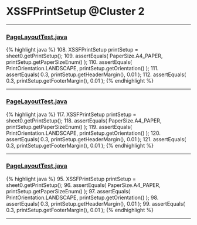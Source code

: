# XSSFPrintSetup @Cluster 2

***

### [PageLayoutTest.java](https://searchcode.com/codesearch/view/122565092/)
{% highlight java %}
108. XSSFPrintSetup printSetup = sheet0.getPrintSetup();
109. assertEquals( PaperSize.A4_PAPER,  printSetup.getPaperSizeEnum() );
110. assertEquals( PrintOrientation.LANDSCAPE, printSetup.getOrientation() );
111. assertEquals( 0.3, printSetup.getHeaderMargin(), 0.01 );
112. assertEquals( 0.3, printSetup.getFooterMargin(), 0.01 );
{% endhighlight %}

***

### [PageLayoutTest.java](https://searchcode.com/codesearch/view/64531687/)
{% highlight java %}
117. XSSFPrintSetup printSetup = sheet0.getPrintSetup();
118. assertEquals( PaperSize.A4_PAPER,  printSetup.getPaperSizeEnum() );
119. assertEquals( PrintOrientation.LANDSCAPE, printSetup.getOrientation() );
120. assertEquals( 0.3, printSetup.getHeaderMargin(), 0.01 );
121. assertEquals( 0.3, printSetup.getFooterMargin(), 0.01 );
{% endhighlight %}

***

### [PageLayoutTest.java](https://searchcode.com/codesearch/view/126772664/)
{% highlight java %}
95. XSSFPrintSetup printSetup = sheet0.getPrintSetup();
96. assertEquals( PaperSize.A4_PAPER,  printSetup.getPaperSizeEnum() );
97. assertEquals( PrintOrientation.LANDSCAPE, printSetup.getOrientation() );
98. assertEquals( 0.3, printSetup.getHeaderMargin(), 0.01 );
99. assertEquals( 0.3, printSetup.getFooterMargin(), 0.01 );
{% endhighlight %}

***

